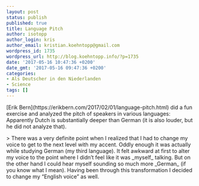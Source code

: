 ```yaml
---
layout: post
status: publish
published: true
title: Language Pitch
author: isotopp
author_login: kris
author_email: kristian.koehntopp@gmail.com
wordpress_id: 1735
wordpress_url: http://blog.koehntopp.info/?p=1735
date: '2017-05-16 10:47:36 +0200'
date_gmt: '2017-05-16 09:47:36 +0200'
categories:
- Als Deutscher in den Niederlanden
- Science
tags: []
---
```

<p>[Erik Bern](https://erikbern.com/2017/02/01/language-pitch.html) did a fun exercise and analyzed the pitch of speakers in various languages: Apparently Dutch is substantially deeper than German (it is also louder, but he did not analyze that). </p>
<p>> There was a very definite point when I realized that I had to change my voice to get to the next level with my accent. Oddly enough it was actually while studying German (my third language). It felt awkward at first to alter my voice to the point where I didn’t feel like it was _myself_ talking. But on the other hand I could hear myself sounding so much more _German_ (if you know what I mean). Having been through this transformation I decided to change my “English voice” as well.</p>
<p> &nbsp;</p>
